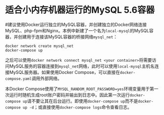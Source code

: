 # 适合小内存机器运行的MySQL 5.6容器

#建议使用Docker运行独立的MySQL容器，并创建独立的Docker网络连接MySQL、php-fpm和Nginx。本例中新建了一个名为```local-mysql```的MySQL容器，并创建用于连接该MySQL容器的桥接网络```mysql_net```：

```
docker network create mysql_net
docker-compose up
```

之后可以使用```docker network connect mysql_net <your container>```将需要访问MySQL服务的容器连接到```mysql_net```网络，此时可以使用```local-mysql```主机名连接MySQL服务器。如果使用Docker Compose，可以直接在```docker-compose.yaml```调用外部网络。

本Docker Compose使用了```MYSQL_RANDOM_ROOT_PASSWORD=yes```环境变量用于第一次运行时随机生成root账户密码并输出到日志中。因此第一次运行```docker-compose up```请不要让其在后台运行。即使用```docker-compose up```而不是```docker-compose up -d```；或直接使用```docker-compose logs```命令查看日志。